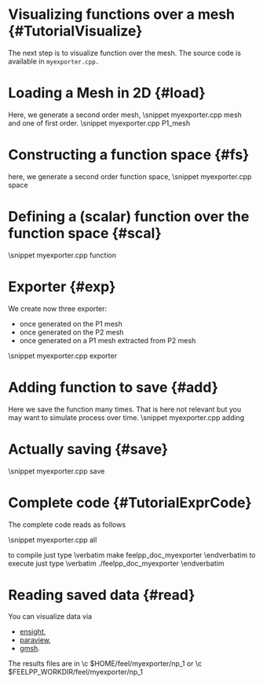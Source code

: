 Visualizing functions over a mesh {#TutorialVisualize}
======================================



The next step is to visualize function over the mesh. The source code is
available in `myexporter.cpp.`

# Loading a Mesh in 2D {#load}

Here, we generate a second order mesh,
\snippet myexporter.cpp mesh
and one of first order.
\snippet myexporter.cpp P1_mesh


# Constructing a function space {#fs}

here, we generate a second order function space,
\snippet myexporter.cpp space

# Defining a (scalar) function over the function space {#scal}

\snippet myexporter.cpp function

# Exporter {#exp}

We create now three exporter:
- once generated on the P1 mesh
- once generated on the P2 mesh
- once generated on a P1 mesh extracted from P2 mesh

\snippet myexporter.cpp exporter

# Adding function to save {#add}

Here we save the function many times.
That is here not relevant but you may want to simulate process over time.
\snippet myexporter.cpp adding

# Actually saving {#save}

\snippet myexporter.cpp save


#  Complete code {#TutorialExprCode}

The complete code reads as follows

\snippet myexporter.cpp all

to compile just type
\verbatim
make feelpp_doc_myexporter
\endverbatim
to execute just type
\verbatim
./feelpp_doc_myexporter
\endverbatim


# Reading saved data {#read}

You can visualize data via
- [ensight](https://www.ceisoftware.com/),
- [paraview](www.paraview.org/),
- [gmsh](http://geuz.org/gmsh).

The results files are in \c $HOME/feel/myexporter/np_1 or \c $FEELPP_WORKDIR/feel/myexporter/np_1
